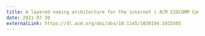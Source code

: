 ```yaml
---
title: A layered naming architecture for the internet | ACM SIGCOMM Computer Communication Review
date: 2021-07-30
externalLink: https://dl.acm.org/doi/abs/10.1145/1030194.1015505
---
```

